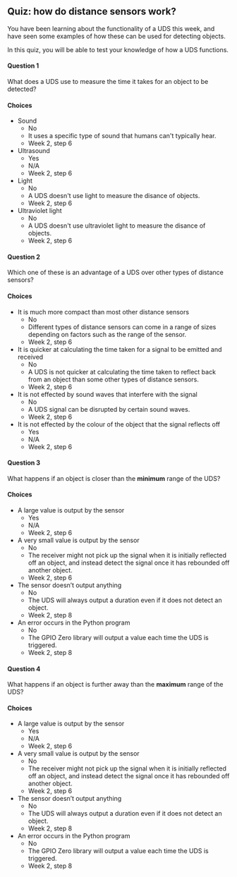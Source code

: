 [comment]: # (
Feedback Author: Normally lead educator
)

## Quiz: how do distance sensors work?

You have been learning about the functionality of a UDS this week, and have seen some examples of how these can be used for detecting objects.

In this quiz, you will be able to test your knowledge of how a UDS functions.

#### Question 1

What does a UDS use to measure the time it takes for an object to be detected? 

#### Choices 

+ Sound
    + No 
    + It uses a specific type of sound that humans can't typically hear. 
    + Week 2, step 6
+ Ultrasound
    + Yes 
    + N/A 
    + Week 2, step 6
+ Light
    + No
    + A UDS doesn't use light to measure the disance of objects.
    + Week 2, step 6
+ Ultraviolet light
    + No
    + A UDS doesn't use ultraviolet light to measure the disance of objects.
    + Week 2, step 6

#### Question 2

Which one of these is an advantage of a UDS over other types of distance sensors?

#### Choices 

+ It is much more compact than most other distance sensors
    + No 
    + Different types of distance sensors can come in a range of sizes depending on factors such as the range of the sensor.
    + Week 2, step 6
+ It is quicker at calculating the time taken for a signal to be emitted and received 
    + No 
    + A UDS is not quicker at calculating the time taken to reflect back from an object than some other types of distance sensors.
    + Week 2, step 6
+ It is not effected by sound waves that interfere with the signal
    + No
    + A UDS signal can be disrupted by certain sound waves.
    + Week 2, step 6
+ It is not effected by the colour of the object that the signal reflects off
    + Yes
    + N/A
    + Week 2, step 6

#### Question 3

What happens if an object is closer than the **minimum** range of the UDS?

#### Choices 

+ A large value is output by the sensor
    + Yes 
    + N/A
    + Week 2, step 6
+ A very small value is output by the sensor
    + No 
    + The receiver might not pick up the signal when it is initially reflected off an object, and instead detect the signal once it has rebounded off another object. 
    + Week 2, step 6
+ The sensor doesn’t output anything
    + No
    + The UDS will always output a duration even if it does not detect an object.
    + Week 2, step 8
+ An error occurs in the Python program
    + No
    + The GPIO Zero library will output a value each time the UDS is triggered.
    + Week 2, step 8

#### Question 4

What happens if an object is further away than the **maximum** range of the UDS?

#### Choices 

+ A large value is output by the sensor
    + Yes 
    + N/A
    + Week 2, step 6
+ A very small value is output by the sensor
    + No 
    + The receiver might not pick up the signal when it is initially reflected off an object, and instead detect the signal once it has rebounded off another object. 
    + Week 2, step 6
+ The sensor doesn’t output anything
    + No
    + The UDS will always output a duration even if it does not detect an object.
    + Week 2, step 8
+ An error occurs in the Python program
    + No
    + The GPIO Zero library will output a value each time the UDS is triggered.
    + Week 2, step 8
